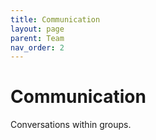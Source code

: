 ```yaml
---
title: Communication
layout: page
parent: Team
nav_order: 2
---
```


# Communication

Conversations within groups.

<script src="https://giscus.app/client.js"
        data-repo="future-of-security/simulation-template"
        data-repo-id="R_kgDOOWMSYg"
        data-category="Show and tell"
        data-category-id="DIC_kwDOOWMSYs4Co59Z"
        data-mapping="pathname"
        data-strict="0"
        data-reactions-enabled="0"
        data-emit-metadata="0"
        data-input-position="top"
        data-theme="preferred_color_scheme"
        data-lang="en"
        data-loading="lazy"
        crossorigin="anonymous"
        async>
</script>
